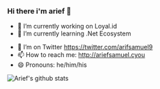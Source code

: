 ### Hi there i'm arief 👋

<!-- **arifsamuel/arifsamuel** is a ✨ _special_ ✨ repository because its `README.md` (this file) appears on your GitHub profile.

Here are some ideas to get you started: -->

- 🔭 I’m currently working on Loyal.id
- 🌱 I’m currently learning .Net Ecosystem
<!-- - 👯 I’m looking to collaborate on ...
- 🤔 I’m looking for help with ... -->
- 💬 I’m on Twitter https://twitter.com/arifsamuel9
- 📫 How to reach me: http://ariefsamuel.cyou
- 😄 Pronouns: he/him/his

![Arief's github stats](https://github-readme-stats.vercel.app/api?username=arifsamuel&show_icons=true&theme=synthwave)
